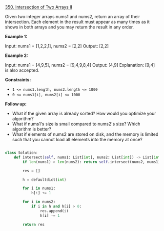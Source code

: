 [350. Intersection of Two Arrays II](https://leetcode.com/problems/intersection-of-two-arrays-ii/description/)

Given two integer arrays nums1 and nums2, return an array of their intersection. Each element in the result must appear as many times as it shows in both arrays and you may return the result in any order.

**Example 1:**

Input: nums1 = [1,2,2,1], nums2 = [2,2]
Output: [2,2]

**Example 2:**

Input: nums1 = [4,9,5], nums2 = [9,4,9,8,4]
Output: [4,9]
Explanation: [9,4] is also accepted.

**Constraints:**

- `1 <= nums1.length, nums2.length <= 1000`
- `0 <= nums1[i], nums2[i] <= 1000`

**Follow up:**

- What if the given array is already sorted? How would you optimize your algorithm?
- What if nums1's size is small compared to nums2's size? Which algorithm is better?
- What if elements of nums2 are stored on disk, and the memory is limited such that you cannot load all elements into the memory at once?

```py

class Solution:
    def intersect(self, nums1: List[int], nums2: List[int]) -> List[int]:
        if len(nums1) > len(nums2): return self.intersect(nums2, nums1)

        res = []

        h = defaultdict(int)

        for i in nums1:
            h[i] += 1

        for i in nums2:
            if i in h and h[i] > 0:
                res.append(i)
                h[i] -= 1

        return res

```
